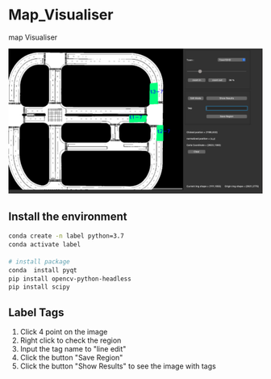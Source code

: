 # Map_Visualiser
map Visualiser

![Demo](images/Demo.png)

## Install the environment

```bash
conda create -n label python=3.7
conda activate label

# install package
conda  install pyqt
pip install opencv-python-headless
pip install scipy
```
## Label Tags
1. Click 4 point on the image 
2. Right click to check the region
3. Input the tag name to "line edit"
4. Click the button "Save Region"
5. Click the button "Show Results" to see the image with tags
